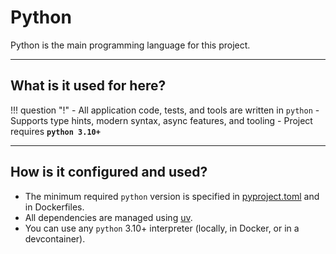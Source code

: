 # Python

Python is the main programming language for this project.

---

## What is it used for here?
!!! question "!"
    - All application code, tests, and tools are written in `python`
    - Supports type hints, modern syntax, async features, and tooling
    - Project requires **`python 3.10+`**

---

## How is it configured and used?

- The minimum required `python` version is specified in [pyproject.toml](https://github.com/python-boilerplate/uv-template/blob/main/pyproject.toml) and in Dockerfiles.
- All dependencies are managed using [uv](./uv.md).
- You can use any `python` 3.10+ interpreter (locally, in Docker, or in a devcontainer).
